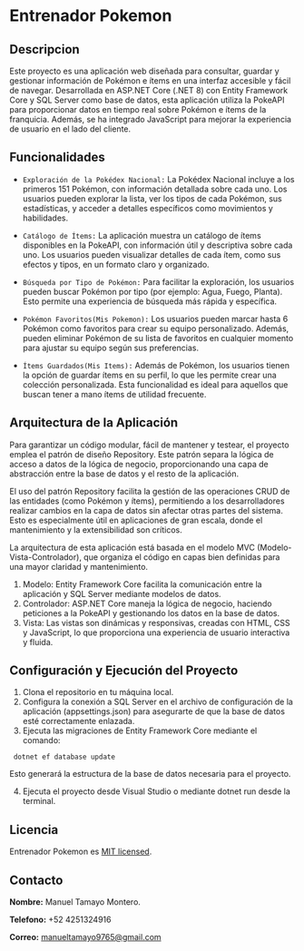 # Entrenador Pokemon

## Descripcion
Este proyecto es una aplicación web diseñada para consultar, guardar y gestionar información de Pokémon e ítems en una interfaz accesible y fácil de navegar. Desarrollada en ASP.NET Core (.NET 8) con Entity Framework Core y SQL Server como base de datos, esta aplicación utiliza la PokeAPI para proporcionar datos en tiempo real sobre Pokémon e ítems de la franquicia. Además, se ha integrado JavaScript para mejorar la experiencia de usuario en el lado del cliente.

## Funcionalidades

- `Exploración de la Pokédex Nacional:` La Pokédex Nacional incluye a los primeros 151 Pokémon, con información detallada sobre cada uno. Los usuarios pueden explorar la lista, ver los tipos de cada Pokémon, sus estadísticas, y acceder a detalles específicos como movimientos y habilidades.

- `Catálogo de Ítems:` La aplicación muestra un catálogo de ítems disponibles en la PokeAPI, con información útil y descriptiva sobre cada uno. Los usuarios pueden visualizar detalles de cada ítem, como sus efectos y tipos, en un formato claro y organizado.

- `Búsqueda por Tipo de Pokémon:` Para facilitar la exploración, los usuarios pueden buscar Pokémon por tipo (por ejemplo: Agua, Fuego, Planta). Esto permite una experiencia de búsqueda más rápida y específica.

- `Pokémon Favoritos(Mis Pokemon):` Los usuarios pueden marcar hasta 6 Pokémon como favoritos para crear su equipo personalizado. Además, pueden eliminar Pokémon de su lista de favoritos en cualquier momento para ajustar su equipo según sus preferencias.

- `Ítems Guardados(Mis Items):` Además de Pokémon, los usuarios tienen la opción de guardar ítems en su perfil, lo que les permite crear una colección personalizada. Esta funcionalidad es ideal para aquellos que buscan tener a mano ítems de utilidad frecuente.

## Arquitectura de la Aplicación
Para garantizar un código modular, fácil de mantener y testear, el proyecto emplea el patrón de diseño Repository. Este patrón separa la lógica de acceso a datos de la lógica de negocio, proporcionando una capa de abstracción entre la base de datos y el resto de la aplicación.

El uso del patrón Repository facilita la gestión de las operaciones CRUD de las entidades (como Pokémon y ítems), permitiendo a los desarrolladores realizar cambios en la capa de datos sin afectar otras partes del sistema. Esto es especialmente útil en aplicaciones de gran escala, donde el mantenimiento y la extensibilidad son críticos.

La arquitectura de esta aplicación está basada en el modelo MVC (Modelo-Vista-Controlador), que organiza el código en capas bien definidas para una mayor claridad y mantenimiento.

1. Modelo: Entity Framework Core facilita la comunicación entre la aplicación y SQL Server mediante modelos de datos.
2. Controlador: ASP.NET Core maneja la lógica de negocio, haciendo peticiones a la PokeAPI y gestionando los datos en la base de datos.
3. Vista: Las vistas son dinámicas y responsivas, creadas con HTML, CSS y JavaScript, lo que proporciona una experiencia de usuario interactiva y fluida.

## Configuración y Ejecución del Proyecto

1. Clona el repositorio en tu máquina local.
2. Configura la conexión a SQL Server en el archivo de configuración de la aplicación (appsettings.json) para asegurarte de que la base de datos esté correctamente enlazada.
3. Ejecuta las migraciones de Entity Framework Core mediante el comando:

  ```
   dotnet ef database update

 ```
   Esto generará la estructura de la base de datos necesaria para el proyecto.

4. Ejecuta el proyecto desde Visual Studio o mediante dotnet run desde la terminal.
## Licencia

Entrenador Pokemon es [MIT licensed](./LICENSE).

## Contacto
**Nombre:** Manuel Tamayo Montero.

**Telefono:** +52 4251324916

**Correo:** manueltamayo9765@gmail.com

  


